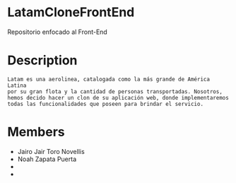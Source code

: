 # LatamCloneFrontEnd

Repositorio enfocado al Front-End

# Description
    Latam es una aerolinea, catalogada como la más grande de América Latina
    por su gran flota y la cantidad de personas transportadas. Nosotros, 
    hemos decido hacer un clon de su aplicación web, donde implementaremos
    todas las funcionalidades que poseen para brindar el servicio.

# Members

- Jairo Jair Toro Novellis
- Noah Zapata Puerta
- 
- 